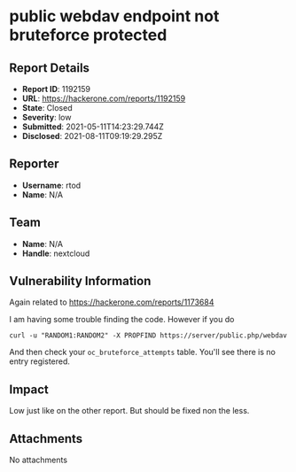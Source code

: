 # public webdav endpoint not bruteforce protected

## Report Details
- **Report ID**: 1192159
- **URL**: https://hackerone.com/reports/1192159
- **State**: Closed
- **Severity**: low
- **Submitted**: 2021-05-11T14:23:29.744Z
- **Disclosed**: 2021-08-11T09:19:29.295Z

## Reporter
- **Username**: rtod
- **Name**: N/A

## Team
- **Name**: N/A
- **Handle**: nextcloud

## Vulnerability Information
Again related to https://hackerone.com/reports/1173684

I am having some trouble finding the code.
However if you do

```
curl -u "RANDOM1:RANDOM2" -X PROPFIND https://server/public.php/webdav
```

And then check your `oc_bruteforce_attempts` table. You'll see there is no entry registered.

## Impact

Low just like on the other report. But should be fixed non the less.

## Attachments
No attachments
